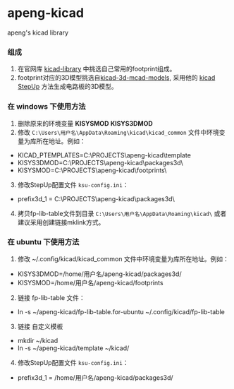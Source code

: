 # apeng-kicad
apeng's kicad library

### 组成
1. 在官网库 [kicad-library](https://github.com/KiCad/kicad-library/) 中挑选自己常用的footprint组成。
2. footprint对应的3D模型挑选自[kicad-3d-mcad-models](https://github.com/easyw/kicad-3d-mcad-models), 采用他的 [kicad StepUp](https://sourceforge.net/projects/kicadstepup/) 方法生成电路板的3D模型。

### 在 windows 下使用方法
1. 删除原来的环境变量 **KISYSMOD** **KISYS3DMOD**
2. 修改 `C:\Users\用户名\AppData\Roaming\kicad\kicad_common` 文件中环境变量为库所在地址。例如：
 - KICAD_PTEMPLATES=C:\\PROJECTS\\apeng-kicad\\template
 - KISYS3DMOD=C:\\PROJECTS\\apeng-kicad\\packages3d\\
 - KISYSMOD=C:\\PROJECTS\\apeng-kicad\\footprints\\
3. 修改StepUp配置文件 `ksu-config.ini`：
 - prefix3d_1 = C:\PROJECTS\apeng-kicad\packages3d\ 
4. 拷贝fp-lib-table文件到目录 `C:\Users\用户名\AppData\Roaming\kicad\` 或者建议采用创建链接mklink方式。
 
### 在 ubuntu 下使用方法
1. 修改 ~/.config/kicad/kicad_common 文件中环境变量为库所在地址。例如：
 - KISYS3DMOD=/home/用户名/apeng-kicad/packages3d/
 - KISYSMOD=/home/用户名/apeng-kicad/footprints
2. 链接 fp-lib-table 文件：
 - ln -s ~/apeng-kicad/fp-lib-table.for-ubuntu ~/.config/kicad/fp-lib-table
3. 链接 自定义模板
 - mkdir ~/kicad
 - ln -s ~/apeng-kicad/template ~/kicad/
4. 修改StepUp配置文件 `ksu-config.ini`：
 - prefix3d_1 = /home/用户名/apeng-kicad/packages3d/ 

